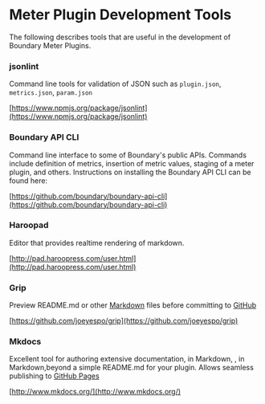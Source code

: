 # Meter Plugin Development Tools

The following describes tools that are useful in the development of Boundary Meter Plugins.

### jsonlint

Command line tools for validation of JSON such as `plugin.json`, `metrics.json`, `param.json`

[https://www.npmjs.org/package/jsonlint](https://www.npmjs.org/package/jsonlint)

### Boundary API CLI

Command line interface to some of Boundary's public APIs. Commands include definition of metrics, insertion of metric values, staging of a meter plugin, and others. Instructions on installing the Boundary API CLI can be found here:

[https://github.com/boundary/boundary-api-cli](https://github.com/boundary/boundary-api-cli)

### Haroopad

Editor that provides realtime rendering of markdown.

[http://pad.haroopress.com/user.html](http://pad.haroopress.com/user.html)

### Grip

Preview README.md or other [Markdown](https://en.wikipedia.org/wiki/Markdown) files before committing to [GitHub]()

[https://github.com/joeyespo/grip](https://github.com/joeyespo/grip)

### Mkdocs

Excellent tool for authoring extensive documentation, in Markdown, , in Markdown,beyond a simple README.md for your plugin. Allows seamless publishing to [GitHub Pages](https://pages.github.com/)

[http://www.mkdocs.org/](http://www.mkdocs.org/)



